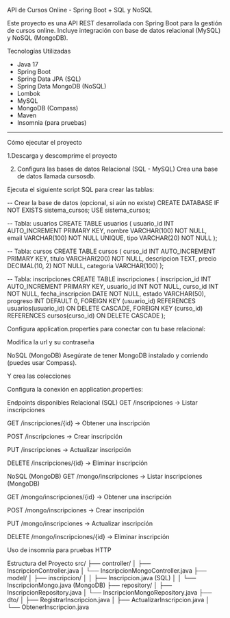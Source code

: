API de Cursos Online - Spring Boot + SQL y NoSQL

Este proyecto es una API REST desarrollada con Spring Boot para la gestión de cursos online. Incluye integración con base de datos relacional (MySQL) y NoSQL (MongoDB).  

Tecnologías Utilizadas

- Java 17
- Spring Boot
- Spring Data JPA (SQL)
- Spring Data MongoDB (NoSQL)
- Lombok
- MySQL
- MongoDB (Compass)
- Maven
- Insomnia (para pruebas)

---

Cómo ejecutar el proyecto

1.Descarga y descomprime el proyecto

2. Configura las bases de datos
Relacional (SQL - MySQL)
Crea una base de datos llamada cursosdb.

Ejecuta el siguiente script SQL para crear las tablas:

-- Crear la base de datos (opcional, si aún no existe)
CREATE DATABASE IF NOT EXISTS sistema_cursos;
USE sistema_cursos;

-- Tabla: usuarios
CREATE TABLE usuarios (
    usuario_id INT AUTO_INCREMENT PRIMARY KEY,
    nombre VARCHAR(100) NOT NULL,
    email VARCHAR(100) NOT NULL UNIQUE,
    tipo VARCHAR(20) NOT NULL
);

-- Tabla: cursos
CREATE TABLE cursos (
    curso_id INT AUTO_INCREMENT PRIMARY KEY,
    titulo VARCHAR(200) NOT NULL,
    descripcion TEXT,
    precio DECIMAL(10, 2) NOT NULL,
    categoria VARCHAR(100)
);

-- Tabla: inscripciones
CREATE TABLE inscripciones (
    inscripcion_id INT AUTO_INCREMENT PRIMARY KEY,
    usuario_id INT NOT NULL,
    curso_id INT NOT NULL,
    fecha_inscripcion DATE NOT NULL,
    estado VARCHAR(50),
    progreso INT DEFAULT 0,
    FOREIGN KEY (usuario_id) REFERENCES usuarios(usuario_id)
        ON DELETE CASCADE,
    FOREIGN KEY (curso_id) REFERENCES cursos(curso_id)
        ON DELETE CASCADE
);


Configura application.properties para conectar con tu base relacional:

Modifica la url y su contraseña


NoSQL (MongoDB)
Asegúrate de tener MongoDB instalado y corriendo (puedes usar Compass).

Y crea las colecciones
 

Configura la conexión en application.properties:



 Endpoints disponibles
Relacional (SQL)
GET /inscripciones → Listar inscripciones


GET /inscripciones/{id} → Obtener una inscripción


POST /inscripciones → Crear inscripción


PUT /inscripciones → Actualizar inscripción


DELETE /inscripciones/{id} → Eliminar inscripción


NoSQL (MongoDB)
GET /mongo/inscripciones → Listar inscripciones (MongoDB)


GET /mongo/inscripciones/{id} → Obtener una inscripción


POST /mongo/inscripciones → Crear inscripción


PUT /mongo/inscripciones → Actualizar inscripción


DELETE /mongo/inscripciones/{id} → Eliminar inscripción

Uso de insomnia para pruebas HTTP

Estructura del Proyecto
src/
├── controller/
│   ├── InscripcionController.java
│   └── InscripcionMongoController.java
├── model/
│   ├── inscripcion/
│   │   ├── Inscripcion.java (SQL)
│   │   └── InscripcionMongo.java (MongoDB)
├── repository/
│   ├── InscripcionRepository.java
│   └── InscripcionMongoRepository.java
├── dto/
│   ├── RegistrarInscripcion.java
│   ├── ActualizarInscripcion.java
│   └── ObtenerInscripcion.java


